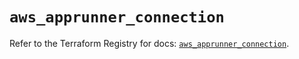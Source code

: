 # `aws_apprunner_connection`

Refer to the Terraform Registry for docs: [`aws_apprunner_connection`](https://registry.terraform.io/providers/hashicorp/aws/5.58.0/docs/resources/apprunner_connection).
